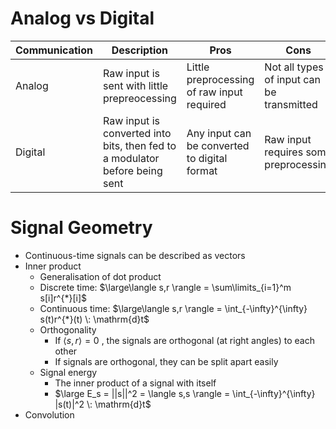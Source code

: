 # Analog vs Digital
| Communication | Description | Pros | Cons |
| ---- | ---- | ---- | ---- |
| Analog | Raw input is sent with little prepreocessing | Little preprocessing of raw input required | Not all types of input can be transmitted |
| Digital | Raw input is converted into bits, then fed to a modulator before being sent | Any input can be converted to digital format | Raw input requires some preprocessing |

# Signal Geometry
- Continuous-time signals can be described as vectors
- Inner product
	- Generalisation of dot product
	- Discrete time: $\large\langle s,r \rangle = \sum\limits_{i=1}^m s[i]r^{*}[i]$
	- Continuous time: $\large\langle s,r \rangle = \int_{-\infty}^{\infty} s(t)r^{*}(t) \: \mathrm{d}t$
	- Orthogonality
		- If $\langle s,r \rangle = 0$ , the signals are orthogonal (at right angles) to each other
		- If signals are orthogonal, they can be split apart easily
	- Signal energy
		- The inner product of a signal with itself
		- $\large E_s = ||s||^2 = \langle s,s \rangle = \int_{-\infty}^{\infty} |s(t)|^2 \: \mathrm{d}t$
- Convolution